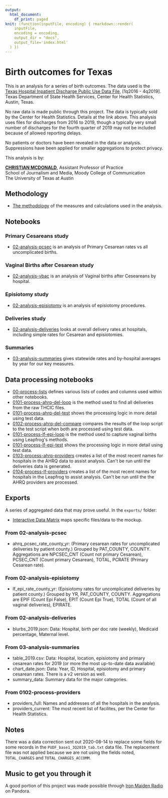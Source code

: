 ```yaml
---
output:
  html_document:
    df_print: paged
knit: (function(inputFile, encoding) { rmarkdown::render(
    inputFile,
    encoding = encoding,
    output_dir = "docs",
    output_file='index.html'
  ) })
---
```


# Birth outcomes for Texas

This is an analysis for a series of birth outcomes. The data used is the [Texas Hospital Inpatient Discharge Public Use Data File](https://www.dshs.texas.gov/thcic/hospitals/Inpatientpudf.shtm), [1q2016 - 4q2019]. Texas Department of State Health Services, Center for Health Statistics, Austin, Texas.

No raw data is made public through this project. The data is typically sold by the Center for Health Statistics. Details at the link above. This analysis uses files for discharges from 2016 to 2019, though a typically very small number of discharges for the fourth quarter of 2019 may not be included because of allowed reporting delays.

No patients or doctors have been revealed in the data or analysis. Suppressions have been applied for smaller aggregations to protect privacy.

This analysis is by:

[**CHRISTIAN MCDONALD**](https://journalism.utexas.edu/faculty/christian-mcdonald), Assistant Professor of Practice\
School of Journalism and Media, Moody College of Communication\
The University of Texas at Austin

## Methodology

- [The methodology](https://utdata.github.io/thcic-pudf/methodology.html) of the measures and calculations used in the analysis.

## Notebooks

### Primary Cesareans study

- [02-analysis-pcsec](https://utdata.github.io/thcic-pudf/02-analysis-pcsec.html) is an analysis of Primary Cesarean rates vs all uncomplicated births.

### Vaginal Births after Cesarean study

- [02-analysis-vbac](https://utdata.github.io/thcic-pudf/02-analysis-vbac.html) is an analysis of Vaginal births after Ceseareans by hospital.

### Episiotomy study

- [02-analysis-episiotomy](https://utdata.github.io/thcic-pudf/02-analysis-episiotomy.html) is an analysis of episiotomy procedures.

### Deliveries study

- [02-analysis-deliveries](https://utdata.github.io/thcic-pudf/02-analysis-deliveries.html) looks at overall delivery rates at hospitals, including simple rates for Cesarean and episiotomies.

### Summaries

- [03-analysis-summaries](https://utdata.github.io/thcic-pudf/03-analysis-summaries.html) gives statewide rates and by-hospital averages by year for our key measures.


## Data processing notebooks

- [00-process-lists](https://utdata.github.io/thcic-pudf/00-process-lists.html) defines various lists of codes and columns used within other notebooks.
- [0101-process-ahrq-del-loop](https://utdata.github.io/thcic-pudf/0101-process-ahrq-del-loop.html) is the method used to find all deliveries from the raw THCIC files.
- [0101-process-ahrq-del-test](https://utdata.github.io/thcic-pudf/0101-process-ahrq-del-test.html) shows the processing logic in more detail using test data.
- [0102-process-ahrq-del-compare](https://utdata.github.io/thcic-pudf/0102-process-ahrq-del-compare.html) compares the results of the loop script to the test script when both are processed using test data.
- [0101-process-lf-epi-loop](https://utdata.github.io/thcic-pudf/0101-process-lf-epi-loop.html) is the method used to capture vaginal births using Leapfrog's methods.
- [0101-process-lf-epi-test](https://utdata.github.io/thcic-pudf/0101-process-lf-epi-test.html) shows the processing logic in more detail using test data.
- [0103-process-ahrq-providers](https://utdata.github.io/thcic-pudf/0103-process-ahrq-providers.html) creates a list of the most recent names for hospitals in the AHRQ data to assist analysis. Can't be run until the deliveries data is generated.
- [0104-process-lf-providers](https://utdata.github.io/thcic-pudf/0104-process-lf-providers.html) creates a list of the most recent names for hospitals in the Leapfrog to assist analysis. Can't be run until the the AHRQ providers are processed.

## Exports

A series of aggregated data that may prove useful. In the `exports/` folder:

- [Interactive Data Matrix](https://utdata.github.io/thcic-pudf/interactive.html) maps specific files/data to the mockup.

### From 02-analysis-pcsec

- ahrq_pcsec_rate_county_yr: (Primary cesarean rates for uncomplicated deliveries by patient county.) Grouped by PAT_COUNTY, COUNTY. Aggregations are NPCSEC_CNT (Count not primary Cesarean), PCSEC_CNT (Count primary Cesarean), TOTAL, PCRATE (Primary Cesarean rate).

### From 02-analysis-episiotomy

- lf_epi_rate_county_yr: (Episiotomy rates for uncomplicated deliveries by patient county.) Grouped by YR, PAT_COUNTY, COUNTY. Aggregations are EPIF (Count Epi False), EPIT (Count Epi True), TOTAL (Count of all vaginal deliveries), EPIRATE.

### From 02-analysis-deliveries

- blurbs_2019.json: Data: Hospital, birth per doc rate (weekly), Medicaid percentage, Maternal level.

### From 03-analysis-summaries

- table_2019.csv: Data: Hospital, location, episiotomy and primary cesarean rates for 2019 (or more the most up-to-date data available)
- chart_date.json: Data: Year, ID, Hospital, episiotomy and primary cesarean rates. There is a v2 version as well.
- summary_data: Summary data for the major categories.

### From 0102-process-providers

- providers_full: Names and addresses of all the hospitals in the analysis.
- providers_current: The most recent list of facilites, per the Center for Health Statistics.

## Notes

There was a data correction sent out 2020-08-14 to replace some fields for some records in the `PUDF_base1_3Q2019_tab.txt` data file. The replacement file was not applied because we are not using the fields noted, `TOTAL_CHARGES` and `TOTAL_CHARGES_ACCOMM`.

## Music to get you through it

A good portion of this project was made possible through [Iron Maiden Radio](https://www.pandora.com/station/play/847050113183194133) on Pandora.
